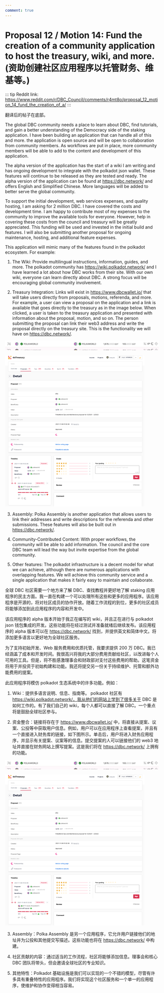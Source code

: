 ```yaml
---
comment: true
---
```


# Proposal 12 / Motion 14: Fund the creation of a community application to host the treasury, wiki, and more. (资助创建社区应用程序以托管财务、维基等。)

::: tip
Reddit link: https://www.reddit.com/r/DBC_Council/comments/r4mt8o/proposal_12_motion_14_fund_the_creation_of_a/
:::

翻译后的帖子在底部。

The global DBC community needs a place to learn about DBC, find tutorials, and gain a better understanding of the Democracy side of the staking application. I have been building an application that can handle all of this and more. the application is open source and will be open to collaboration from community members. As workflows are put in place, more community members will be able to add to the content and development of this application.

The alpha version of the application has the start of a wiki I am writing and has ongoing development to integrate with the polkadot json wallet. These features will continue to be released as they are tested and ready. The alpha version of the application can be found at https://dbc.network/ and offers English and Simplified Chinese. More languages will be added to better serve the global community.

To support the initial development, web services expenses, and quality hosting, I am asking for 2 million DBC. I have covered the costs and development time. I am happy to contribute most of my expenses to the community to improve the available tools for everyone. However, help in covering these costs from the council and treasury will be greatly appreciated. This funding will be used and invested in the initial build and features. I will also be submitting another proposal for ongoing maintenance, hosting, and additional feature expenses.

This application will mimic many of the features found in the polkadot ecosystem. For example:

1. The Wiki: Provide multilingual instructions, information, guides, and more. The polkadot community has https://wiki.polkadot.network/ and I have learned a lot about how DBC works from their site. With our own wiki, everyone can learn directly about DBC. A strong focus will be encouraging global community involvement.

2. Treasury Integration: Links will exist in https://www.dbcwallet.io/ that will take users directly from proposals, motions, referenda, and more. For example, a user can view a proposal on the application and a link is available that goes directly to the treasury as in the image below. When clicked, a user is taken to the treasury application and presented with information about the proposal, motion, and so on. The person submitting the proposal can link their web3 address and write the proposal directly on the treasury site. This is the functionality we will have on https://dbc.network/.

![Screenshot from the polkadot wallet app proposal page](./assets/12.assets/ikr7yz4veg281.webp)

![Polkadot treasury page for a submitted proposal](./assets/12.assets/smfiib04ig281.webp)

3. Assembly: Polka Assembly is another application that allows users to link their addresses and write descriptions for the referenda and other submissions. These features will also be built out in https://dbc.network/.

4. Community-Contributed Content: With proper workflows, the community will be able to add information. The council and the core DBC team will lead the way but invite expertise from the global community.

5. Other features: The polkadot infrastructure is a decent model for what we can achieve, although there are numerous applications with overlapping features. We will achieve this community service and a single application that makes it fairly easy to maintain and collaborate.

全球 DBC 社区需要一个地方来了解 DBC、查找教程并更好地了解 staking 应用程序的民主方面。我一直在构建一个可以处理所有这些和更多的应用程序。该应用程序是开源的，将对社区成员的协作开放。随着工作流程的到位，更多的社区成员将能够添加到此应用程序的内容和开发中。

该应用程序的 alpha 版本开始于我正在编写的 wiki，并且正在进行与 polkadot json 钱包集成的开发。这些功能将在经过测试并准备就绪后继续发布。该应用程序的 alpha 版本可以在 https://dbc.network/ 找到，并提供英文和简体中文。将添加更多语言以更好地为全球社区服务。

为了支持初始开发、Web 服务费用和优质托管，我要求提供 200 万 DBC。我已经涵盖了成本和开发时间。我很高兴将我的大部分费用贡献给社区，以改进每个人可用的工具。但是，将不胜感激理事会和财政部对支付这些费用的帮助。这笔资金将用于并投资于初始构建和功能。我还将提交另一份关于持续维护、托管和额外功能费用的提案。

此应用程序将模仿 polkadot 生态系统中的许多功能。例如：

1. Wiki：提供多语言说明、信息、指南等。 polkadot 社区有 https://wiki.polkadot.network/，我从他们的网站上学到了很多关于 DBC 是如何工作的。有了我们自己的 wiki，每个人都可以直接了解 DBC。一个重点将是鼓励全球社区参与。

2. 资金整合：链接将存在于 https://www.dbcwallet.io/ 中，将直接从提案、议案、公投等中获取用户信息。例如，用户可以在应用程序上查看提案，并且有一个直接进入财务库的链接，如下图所示。单击后，用户将进入财务应用程序，并显示有关提案、议案等的信息。提交提案的人可以链接他们的 web3 地址并直接在财务网站上撰写提案。这是我们将在 https://dbc.network/ 上拥有的功能。

![Polkadot 钱包应用程序提案页面的屏幕截图](./assets/12.assets/ikr7yz4veg281-16497303803441.webp)

![来自提交提案的 Polkadot 财务页面](./assets/12.assets/smfiib04ig281-16497303834492.webp)

3. Assembly：Polka Assembly 是另一个应用程序，它允许用户链接他们的地址并为公投和其他提交写描述。这些功能也将在 https://dbc.network/ 中构建。

4. 社区贡献的内容：通过适当的工作流程，社区将能够添加信息。理事会和核心 DBC 团队将带头，但会邀请全球社区的专业知识。

5. 其他特性：Polkadot 基础设施是我们可以实现的一个不错的模型，尽管有许多具有重叠特性的应用程序。我们将实现这个社区服务和一个单一的应用程序，使维护和协作变得相当容易。
